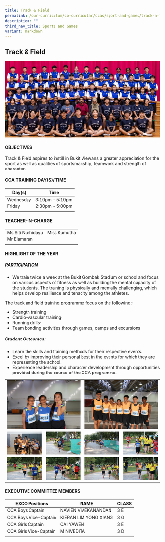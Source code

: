 ```yaml
---
title: Track & Field
permalink: /our-curriculum/co-curricular/ccas/sport-and-games/track-n-field/
description: ""
third_nav_title: Sports and Games
variant: markdown
---
```

## **Track &amp; Field**

![](/images/CCA%20Page/Group%20Photo/Track_and_Field_Formal.jpg)

#### OBJECTIVES

Track &amp; Field aspires to instill in Bukit Viewans a greater appreciation for the sport as well as qualities of sportsmanship, teamwork and strength of character.

#### CCA TRAINING DAY(S)/ TIME

| Day(s) | Time |
| --- | --- | 
| Wednesday | 3:10pm - 5:10pm |
| Friday | 2:30pm - 5:00pm |
| | |

#### TEACHER-IN-CHARGE

| | |
| --- | --- |
| Ms Siti Nurhidayu  | Miss Kumutha|
| Mr Elamaran|  |
| | |

#### HIGHLIGHT OF THE YEAR

##### PARTICIPATION

*   We train twice a week at the Bukit Gombak Stadium or school and focus on various aspects of fitness as well as building the mental capacity of the students. The training is physically and mentally challenging, which helps develop resilience and tenacity among the athletes.

The track and field training programme focus on the following:·

*   Strength training·
*   Cardio-vascular training·
*   Running drills·
*   Team bonding activities through games, camps and excursions

##### Student Outcomes: 

*   Learn the skills and training methods for their respective events.
*   Excel by improving their personal best in the events for which they are representing the school.
*   Experience leadership and character development through opportunities provided during the course of the CCA programme.

<table>
	<tbody><tr>
		<td colspan="2">
			<img src="/images/T9.jpg">
		</td>
		<td colspan="2">
			<img src="/images/T10.jpg">
		</td>
	</tr>
	<tr>
		<td> <img src="/images/TF1.jpg"></td>
		<td> <img src="/images/TF2.jpg"></td>
		<td> <img src="/images/TF3.jpg"></td>
		<td> <img src="/images/TF4.jpg"></td>
	</tr>
	<tr>
		<td> <img src="/images/T5.jpg"></td>
		<td> <img src="/images/T6.jpg"></td>
		<td> <img src="/images/T7.jpg"></td>
		<td> <img src="/images/T8.jpg"></td>
	</tr>
</tbody></table>

#### EXECUTIVE COMMITTEE MEMBERS 

| EXCO Positions | NAME | CLASS |
| --- | --- | --- |
| CCA Boys Captain | NAVIEN VIVEKANANDAN | 3 E |
| CCA Boys Vice-Captain | KIERAN LIM YONG XIANG | 3 G |
| CCA Girls Captain | CAI YAWEN | 3 E |
| CCA Girls Vice-Captain | M NIVEDITA | 3 D |
| | | |